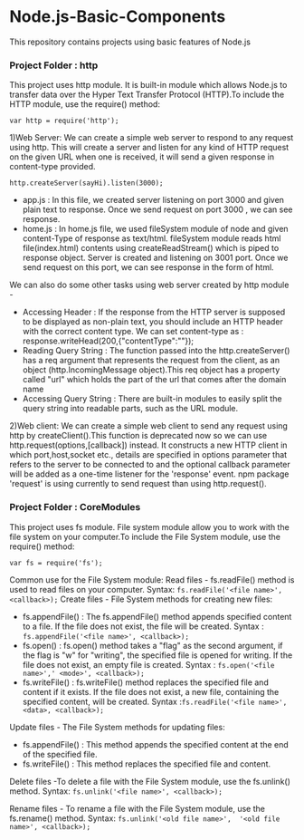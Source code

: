 # Node.js-Basic-Components
This repository contains projects using basic features of Node.js 

### Project Folder : http
This project uses http module. It is built-in module which allows Node.js to transfer data over the Hyper Text Transfer Protocol (HTTP).To include the HTTP module, use the require() method:
   ```
   var http = require('http');
   ```
1)Web Server: We can create a simple web server to respond to any request using http. This will create a server and listen for any kind of HTTP request on the given URL when one is received, it will send a given response in content-type provided.
``` 
http.createServer(sayHi).listen(3000);
```
- app.js : In this file, we created server listening on port 3000 and given plain text to response. Once we send request on port 3000 , we can see response.
- home.js : In home.js file, we used fileSystem module of node and given content-Type of response as text/html. fileSystem module reads html file(index.html) contents using createReadStream() which is piped to response object. Server is created and listening on 3001 port. Once we send request on this port, we can see response in the form of html.

We can also do some other tasks using web server created by http module -
- Accessing Header : If the response from the HTTP server is supposed to be displayed as non-plain text, you should include an HTTP header with the correct content type. We can set content-type as :  
response.writeHead(200,{"contentType":"<type>"});
- Reading Query String : The function passed into the http.createServer() has a req argument that represents the request from the client, as an object (http.IncomingMessage object).This req object has a property called "url" which holds the part of the url that comes after the domain name
- Accessing Query String : There are built-in modules to easily split the query string into readable parts, such as the URL module.

2)Web client: We can create a simple web client to send any request using http by createClient().This function is deprecated now so we can use http.request(options,[callback]) instead. It constructs a new HTTP client in which port,host,socket etc., details are specified in options parameter that refers to the server to be connected to and the optional callback parameter will be added as a one-time listener for the 'response' event. npm package 'request' is using currently to send request than using http.request().

### Project Folder : CoreModules
This project uses fs module. File system module allow you to work with the file system on your computer.To include the File System module, use the require() method:
```
var fs = require('fs');
```
Common use for the File System module:
Read files - fs.readFile() method is used to read files on your computer. Syntax: ```fs.readFile('<file name>', <callback>);```
Create files - File System methods for creating new files:
- fs.appendFile() : The fs.appendFile() method appends specified content to a file. If the file does not exist, the file will be created. Syntax : ```fs.appendFile('<file name>', <callback>);```
- fs.open() : fs.open() method takes a "flag" as the second argument, if the flag is "w" for "writing", the specified file is opened for writing. If the file does not exist, an empty file is created. Syntax : ```fs.open('<file name>',' <mode>', <callback>);```
- fs.writeFile() : fs.writeFile() method replaces the specified file and content if it exists. If the file does not exist, a new file, containing the specified content, will be created. Syntax :```fs.readFile('<file name>', <data>, <callback>);```

Update files - The File System methods for updating files:
- fs.appendFile() : This method appends the specified content at the end of the specified file.
- fs.writeFile() : This method replaces the specified file and content.

Delete files -To delete a file with the File System module,  use the fs.unlink() method. Syntax: ```fs.unlink('<file name>', <callback>);```

Rename files - To rename a file with the File System module,  use the fs.rename() method. Syntax: ```fs.unlink('<old file name>',  '<old file name>', <callback>);```

